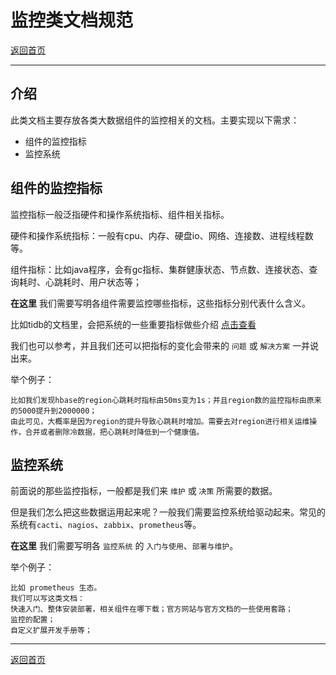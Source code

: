 # 监控类文档规范

[返回首页](../README.md)

---

## 介绍

此类文档主要存放各类大数据组件的监控相关的文档。主要实现以下需求：

- 组件的监控指标
- 监控系统

## 组件的监控指标

监控指标一般泛指硬件和操作系统指标、组件相关指标。

硬件和操作系统指标：一般有cpu、内存、硬盘io、网络、连接数、进程线程数等。

组件指标：比如java程序，会有gc指标、集群健康状态、节点数、连接状态、查询耗时、心跳耗时、用户状态等；

**在这里** 我们需要写明各组件需要监控哪些指标，这些指标分别代表什么含义。

比如tidb的文档里，会把系统的一些重要指标做些介绍 [点击查看](https://github.com/pingcap/docs-cn/blob/release-3.0/grafana-tidb-dashboard.md)

我们也可以参考，并且我们还可以把指标的变化会带来的 `问题` 或 `解决方案` 一并说出来。

举个例子：

```
比如我们发现hbase的region心跳耗时指标由50ms变为1s；并且region数的监控指标由原来的5000提升到2000000；
由此可见，大概率是因为region的提升导致心跳耗时增加。需要去对region进行相关运维操作，合并或者删除冷数据，把心跳耗时降低到一个健康值。
```

## 监控系统

前面说的那些监控指标，一般都是我们来 `维护` 或 `决策` 所需要的数据。

但是我们怎么把这些数据运用起来呢？一般我们需要监控系统给驱动起来。常见的系统有`cacti`、`nagios`、`zabbix`、`prometheus`等。

**在这里** 我们需要写明各 `监控系统` 的 `入门与使用`、`部署与维护`。

举个例子：

```
比如 prometheus 生态。
我们可以写这类文档：
快速入门、整体安装部署，相关组件在哪下载；官方网站与官方文档的一些使用套路；
监控的配置；
自定义扩展开发手册等；
```

---

[返回首页](../README.md)